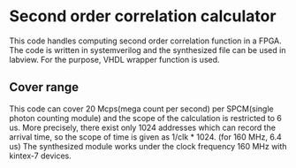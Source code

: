 # Second order correlation calculator

This code handles computing second order correlation function in a FPGA.
The code is written in systemverilog and the synthesized file can be used in labview.
For the purpose, VHDL wrapper function is used.

## Cover range

This code can cover 20 Mcps(mega count per second) per SPCM(single photon counting module) and the scope of the calculation is restricted to 6 us.
More precisely, there exist only 1024 addresses which can record the arrival time, so the scope of time is given as 1/clk * 1024. (for 160 MHz, 6.4 us)
The synthesized module works under the clock frequency 160 MHz with kintex-7 devices.
